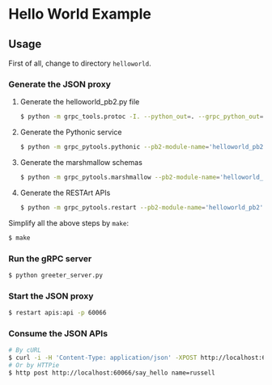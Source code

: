 # Hello World Example

## Usage

First of all, change to directory `helloworld`.

### Generate the JSON proxy

1. Generate the helloworld_pb2.py file

    ```bash
    $ python -m grpc_tools.protoc -I. --python_out=. --grpc_python_out=. helloworld.proto
    ```

2. Generate the Pythonic service

    ```bash
    $ python -m grpc_pytools.pythonic --pb2-module-name='helloworld_pb2' --service-name='Greeter' > service.py
    ```

3. Generate the marshmallow schemas

    ```bash
    $ python -m grpc_pytools.marshmallow --pb2-module-name='helloworld_pb2' > schemas.py
    ```

4. Generate the RESTArt APIs

    ```bash
    $ python -m grpc_pytools.restart --pb2-module-name='helloworld_pb2' --grpc-server='localhost:50051' --service-name='Greeter' > apis.py
    ```

Simplify all the above steps by `make`:

```bash
$ make
```

### Run the gRPC server

```bash
$ python greeter_server.py
```

### Start the JSON proxy

```bash
$ restart apis:api -p 60066
```

### Consume the JSON APIs

```bash
# By cURL
$ curl -i -H 'Content-Type: application/json' -XPOST http://localhost:60066/say_hello -d '{"name": "russell"}'
# Or by HTTPie
$ http post http://localhost:60066/say_hello name=russell
```
